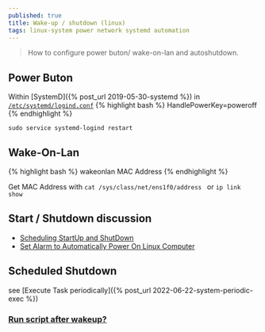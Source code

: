 ```yaml
---
published: true
title: Wake-up / shutdown (linux)
tags: linux-system power network systemd automation
---
```

> How to configure power buton/ wake-on-lan and autoshutdown.

## Power Buton
Within [SystemD]({% post_url 2019-05-30-systemd %}) in [`/etc/systemd/logind.conf`](/etc/systemd/logind.conf)
{% highlight bash %}
HandlePowerKey=poweroff
{% endhighlight %}

`sudo service systemd-logind restart`

## Wake-On-Lan
{% highlight bash %}
wakeonlan MAC Address
{% endhighlight %}

Get MAC Address with `cat /sys/class/net/ens1f0/address ` or `ip link show` 
  
## Start / Shutdown discussion
- [Scheduling StartUp and ShutDown](https://askubuntu.com/questions/83685/scheduling-startup-and-shutdown)
- [Set Alarm to Automatically Power On Linux Computer](https://www.maketecheasier.com/alarm-automatically-power-on-linux/)
  
## Scheduled Shutdown
see [Execute Task periodically]({% post_url 2022-06-22-system-periodic-exec %})

### [Run script after wakeup?](https://unix.stackexchange.com/questions/152039/how-to-run-a-user-script-after-systemd-wakeup/492497#492497)